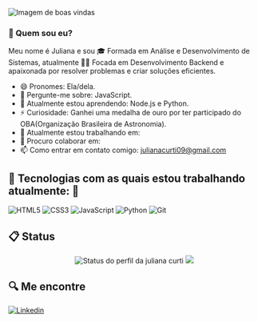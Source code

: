 ![Imagem de boas vindas](https://github.com/user-attachments/assets/2adbef28-328f-47fa-b025-7b324fa212ae)

### 🤔 Quem sou eu?
Meu nome é Juliana e sou 🎓 Formada em Análise e Desenvolvimento de Sistemas, atualmente 👨‍💻 Focada em Desenvolvimento Backend e apaixonada por resolver problemas e criar soluções eficientes.
- 😄 Pronomes: Ela/dela.
- 💬 Pergunte-me sobre: JavaScript.
- 🌱 Atualmente estou aprendendo: Node.js e Python.
- ⚡ Curiosidade: Ganhei uma medalha de ouro por ter participado do OBA(Organização Brasileira de Astronomia).
- 🔭 Atualmente estou trabalhando em: 
- 👯 Procuro colaborar em: 
- 📫 Como entrar em contato comigo: julianacurti09@gmail.com

## 🌟 Tecnologias com as quais estou trabalhando atualmente: 🌟
 ![HTML5](https://img.shields.io/badge/HTML5-E34F26?style=for-the-badge&logo=html5&logoColor=white)
 ![CSS3](https://img.shields.io/badge/CSS3-1572B6?style=for-the-badge&logo=css3&logoColor=white)
 ![JavaScript](https://img.shields.io/badge/JavaScript-323330?style=for-the-badge&logo=javascript&logoColor=F7DF1E)
 ![Python](https://img.shields.io/badge/Python-FFD43B?style=for-the-badge&logo=python&logoColor=blue)
 ![Git](https://img.shields.io/badge/GIT-E44C30?style=for-the-badge&logo=git&logoColor=white)

## 📋 Status
<div align="center">
 
![Status do perfil da juliana curti](http://github-profile-summary-cards.vercel.app/api/cards/stats?username=julianacurti&theme=dracula) ![](http://github-profile-summary-cards.vercel.app/api/cards/most-commit-language?username=julianacurti&theme=dracula)

</div>

## 🔍 Me encontre
[![Linkedin](https://img.shields.io/badge/LinkedIn-0077B5?style=for-the-badge&logo=linkedin&logoColor=white)](https://www.linkedin.com/in/juliana-cristina-da-silva/target="_blank")



          

